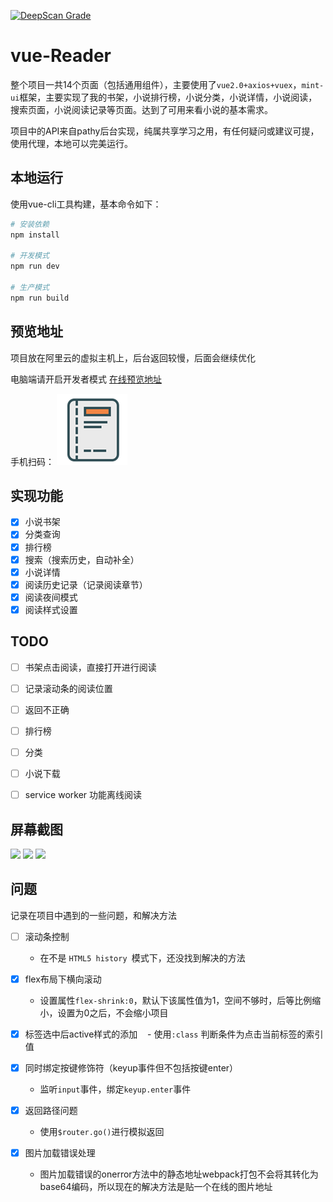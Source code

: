 [![DeepScan Grade](https://deepscan.io/api/projects/479/branches/739/badge/grade.svg)](https://deepscan.io/dashboard/#view=project&pid=479&bid=739)
# vue-Reader

整个项目一共14个页面（包括通用组件），主要使用了`vue2.0+axios+vuex`，`mint-ui`框架，主要实现了我的书架，小说排行榜，小说分类，小说详情，小说阅读，搜索页面，小说阅读记录等页面。达到了可用来看小说的基本需求。

项目中的API来自pathy后台实现，纯属共享学习之用，有任何疑问或建议可提，使用代理，本地可以完美运行。

## 本地运行

使用vue-cli工具构建，基本命令如下：
``` bash
# 安装依赖
npm install

# 开发模式
npm run dev

# 生产模式
npm run build

```
## 预览地址
项目放在阿里云的虚拟主机上，后台返回较慢，后面会继续优化


电脑端请开启开发者模式
[在线预览地址](https://www.aisbi.com/)

手机扫码：
![](https://github.com/zengmengsi/vue-Reader/blob/master/static/errBook.png)

## 实现功能

- [x] 小说书架
- [x] 分类查询
- [x] 排行榜
- [x] 搜索（搜索历史，自动补全）
- [x] 小说详情
- [x] 阅读历史记录（记录阅读章节）
- [x] 阅读夜间模式
- [x] 阅读样式设置

## TODO
- [ ] 书架点击阅读，直接打开进行阅读

- [ ] 记录滚动条的阅读位置

- [ ] 返回不正确

- [ ] 排行榜

- [ ] 分类

- [ ] 小说下载

- [ ] service worker 功能离线阅读

## 屏幕截图

<img src="https://github.com/zengmengsi/vue-Reader/blob/master/screnshot/book.png" width="280"/> <img src="https://github.com/zengmengsi/vue-Reader/blob/master/screnshot/booklist.png" width="280"/>
<img src="https://github.com/zengmengsi/vue-Reader/blob/master/screnshot/bookshelf_wu.pn?raw=true" width="280"/>


## 问题
记录在项目中遇到的一些问题，和解决方法
 - [ ] 滚动条控制
    - 在不是 `HTML5 history `模式下，还没找到解决的方法

- [x] flex布局下横向滚动
    - 设置属性`flex-shrink:0`，默认下该属性值为1，空间不够时，后等比例缩小，设置为0之后，不会缩小项目

- [x] 标签选中后active样式的添加
    - 使用`:class` 判断条件为点击当前标签的索引值

- [x] 同时绑定按键修饰符（keyup事件但不包括按键enter）
    - 监听`input`事件，绑定`keyup.enter`事件

- [x] 返回路径问题
    - 使用`$router.go()`进行模拟返回

- [x] 图片加载错误处理
    - 图片加载错误的onerror方法中的静态地址webpack打包不会将其转化为base64编码，所以现在的解决方法是贴一个在线的图片地址
